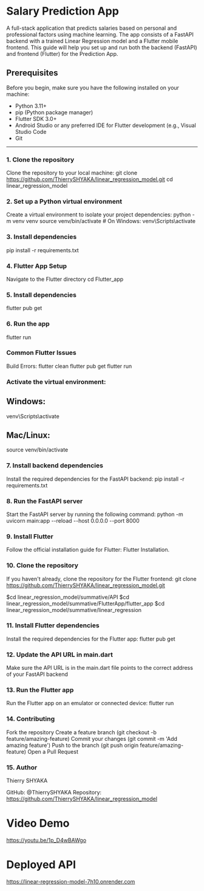 # Salary Prediction App

A full-stack application that predicts salaries based on personal and professional factors using machine learning. The app consists of a FastAPI backend with a trained Linear Regression model and a Flutter mobile frontend. This guide will help you set up and run both the backend (FastAPI) and frontend (Flutter) for the Prediction App.

## Prerequisites

Before you begin, make sure you have the following installed on your machine:

- Python 3.11+
- pip (Python package manager)
- Flutter SDK 3.0+
- Android Studio or any preferred IDE for Flutter development (e.g., Visual Studio Code
- Git 

---

### 1. Clone the repository

Clone the repository to your local machine:
git clone https://github.com/ThierrySHYAKA/linear_regression_model.git
cd linear_regression_model


### 2. Set up a Python virtual environment
Create a virtual environment to isolate your project dependencies:
python -m venv venv
source venv/bin/activate  # On Windows: venv\Scripts\activate

### 3. Install dependencies
pip install -r requirements.txt

### 4. Flutter App Setup
Navigate to the Flutter directory
cd Flutter_app

### 5. Install dependencies
flutter pub get

### 6. Run the app
flutter run


### Common Flutter Issues
Build Errors:
flutter clean
flutter pub get
flutter run

### Activate the virtual environment:

## Windows:
venv\Scripts\activate
## Mac/Linux:
source venv/bin/activate

### 7. Install backend dependencies
Install the required dependencies for the FastAPI backend:
pip install -r requirements.txt

### 8. Run the FastAPI server
Start the FastAPI server by running the following command:
python -m uvicorn main:app --reload --host 0.0.0.0 --port 8000

### 9. Install Flutter
Follow the official installation guide for Flutter: Flutter Installation.

### 10. Clone the repository
If you haven't already, clone the repository for the Flutter frontend:
git clone https://github.com/ThierrySHYAKA/linear_regression_model.git

$cd linear_regression_model/summative/API
$cd linear_regression_model/summative/FlutterApp/flutter_app
$cd linear_regression_model/summative/linear_regression

### 11. Install Flutter dependencies
Install the required dependencies for the Flutter app:
flutter pub get

### 12. Update the API URL in main.dart
Make sure the API URL is in the main.dart file points to the correct address of your FastAPI backend

### 13. Run the Flutter app
Run the Flutter app on an emulator or connected device:
flutter run

### 14. Contributing

Fork the repository
Create a feature branch (git checkout -b feature/amazing-feature)
Commit your changes (git commit -m 'Add amazing feature')
Push to the branch (git push origin feature/amazing-feature)
Open a Pull Request

### 15. Author
Thierry SHYAKA

GitHub: @ThierrySHYAKA
Repository: https://github.com/ThierrySHYAKA/linear_regression_model

# Video Demo
https://youtu.be/1p_D4wBAWgo


# Deployed API
https://linear-regression-model-7h10.onrender.com

